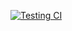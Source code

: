 [![Testing CI](https://github.com/Anthony-Cortese/puppeteer-ci/actions/workflows/first.yml/badge.svg?branch=main&event=push)](https://github.com/Anthony-Cortese/puppeteer-ci/actions/workflows/first.yml)

